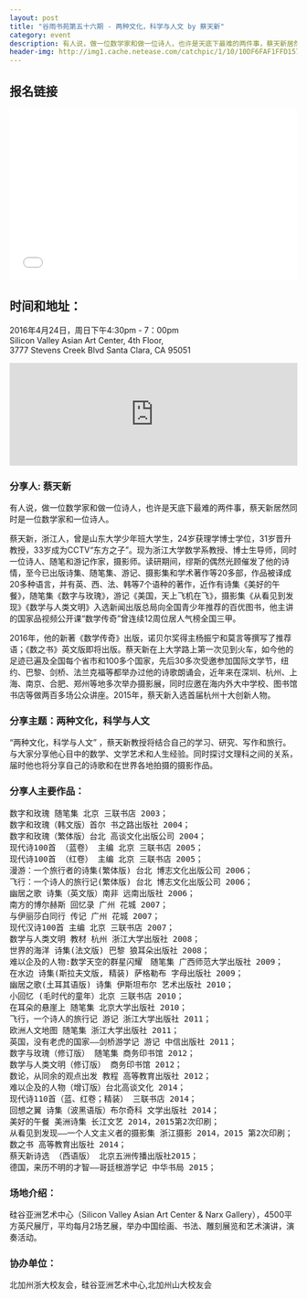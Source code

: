 ```yaml
---
layout: post
title: "谷雨书苑第五十六期 - 两种文化，科学与人文 by 蔡天新"
category: event
description: 有人说，做一位数学家和做一位诗人，也许是天底下最难的两件事，蔡天新居然同时是一位数学家和一位诗人。
header-img: http://img1.cache.netease.com/catchpic/1/10/10DF6FAF1FFD1577408DB4D850BD8A6E.jpg
---
```


## 报名链接
<div style="width:100%; text-align:left;" ><iframe  src="//eventbrite.com/tickets-external?eid=24769405960&ref=etckt" frameborder="0" height="300" width="100%" vspace="0" hspace="0" marginheight="5" marginwidth="5" scrolling="auto" allowtransparency="true"></iframe></div>

## 时间和地址：

2016年4月24日，周日下午4:30pm - 7：00pm  
Silicon Valley Asian Art Center, 4th Floor,  
3777 Stevens Creek Blvd Santa Clara, CA 95051


<iframe width="100%" height="180" frameborder="0" style="border:0"
src="https://www.google.com/maps/embed/v1/place?q=3777%20Stevens%20Creek%20Blvd%20Santa%20Clara%2C%20CA%2095054&key=AIzaSyBU8Fpde0IWAvSPYuvrpcjOHm_8scuCusk" allowfullscreen></iframe>


###  分享人: 蔡天新

有人说，做一位数学家和做一位诗人，也许是天底下最难的两件事，蔡天新居然同时是一位数学家和一位诗人。

蔡天新，浙江人，曾是山东大学少年班大学生，24岁获理学博士学位，31岁晋升教授，33岁成为CCTV“东方之子”。现为浙江大学数学系教授、博士生导师，同时一位诗人、随笔和游记作家，摄影师。读研期间，缪斯的偶然光顾催发了他的诗情，至今已出版诗集、随笔集、游记、摄影集和学术著作等20多部，作品被译成20多种语言，并有英、西、法、韩等7个语种的著作，近作有诗集《美好的午餐》，随笔集《数字与玫瑰》，游记《美国，天上飞机在飞》，摄影集《从看见到发现》《数学与人类文明》入选新闻出版总局向全国青少年推荐的百优图书，他主讲的国家品视频公开课“数学传奇”曾连续12周位居人气榜全国三甲。

2016年，他的新著《数学传奇》出版，诺贝尔奖得主杨振宁和莫言等撰写了推荐语；《数之书》英文版即将出版。蔡天新在上大学路上第一次见到火车，如今他的足迹已遍及全国每个省市和100多个国家，先后30多次受邀参加国际文学节，纽约、巴黎、剑桥、法兰克福等都举办过他的诗歌朗诵会，近年来在深圳、杭州、上海、南京、合肥、郑州等地多次举办摄影展，同时应邀在海内外大中学校、图书馆书店等做两百多场公众讲座。2015年，蔡天新入选首届杭州十大创新人物。

###  分享主题：两种文化，科学与人文

“两种文化，科学与人文” ，蔡天新教授将结合自己的学习、研究、写作和旅行。与大家分享他心目中的数学、文学艺术和人生经验。同时探讨文理科之间的关系，届时他也将分享自己的诗歌和在世界各地拍摄的摄影作品。

###  分享人主要作品：

<pre>
数字和玫瑰 随笔集 北京 三联书店 2003；
数字和玫瑰（韩文版）首尔 书之路出版社 2004；
数字和玫瑰（繁体版）台北 高谈文化出版公司 2004；
现代诗100首 （蓝卷） 主编 北京 三联书店 2005；
现代诗100首 （红卷） 主编 北京 三联书店 2005；
漫游：一个旅行者的诗集(繁体版) 台北 博志文化出版公司 2006；
飞行：一个诗人的旅行记(繁体版) 台北 博志文化出版公司 2006；
幽居之歌 诗集（英文版）南非 远南出版社 2006；
南方的博尔赫斯 回忆录 广州 花城 2007；
与伊丽莎白同行 传记 广州 花城 2007；
现代汉诗100首 主编 北京 三联书店 2007；
数学与人类文明 教材 杭州 浙江大学出版社 2008；
世界的海洋 诗集(法文版) 巴黎 狼耳朵出版社 2008；
难以企及的人物:数学天空的群星闪耀　随笔集 广西师范大学出版社 2009；
在水边 诗集(斯拉夫文版, 精装) 萨格勒布 字母出版社 2009；
幽居之歌(土耳其语版) 诗集 伊斯坦布尔 艺术出版社 2010；
小回忆 (毛时代的童年）北京 三联书店 2010；
在耳朵的悬崖上 随笔集 北京大学出版社 2010；
飞行，一个诗人的旅行记 游记 浙江大学出版社 2011；
欧洲人文地图 随笔集 浙江大学出版社 2011；
英国，没有老虎的国家——剑桥游学记 游记 中信出版社 2011；
数字与玫瑰（修订版） 随笔集 商务印书馆 2012；
数学与人类文明（修订版） 商务印书馆 2012；
数论，从同余的观点出发 教程 高等教育出版社 2012；
难以企及的人物（增订版）台北高谈文化 2014；
现代诗110首（蓝、红卷；精装） 三联书店 2014；
回想之翼 诗集（波黑语版）布尔奇科 文学出版社 2014；
美好的午餐 美洲诗集 长江文艺 2014，2015第2次印刷；
从看见到发现——一个人文主义者的摄影集 浙江摄影 2014，2015 第2次印刷；
数之书 高等教育出版社 2014；
蔡天新诗选 （西语版） 北京五洲传播出版社2015；
德国，来历不明的才智——哥廷根游学记 中华书局 2015；
</pre>

###  场地介绍：
硅谷亚洲艺术中心（Silicon Valley Asian Art Center & Narx Gallery），4500平方英尺展厅，平均每月2场艺展，举办中国绘画、书法、雕刻展览和艺术演讲，演奏活动。

###  协办单位：
北加州浙大校友会，硅谷亚洲艺术中心,北加州山大校友会
